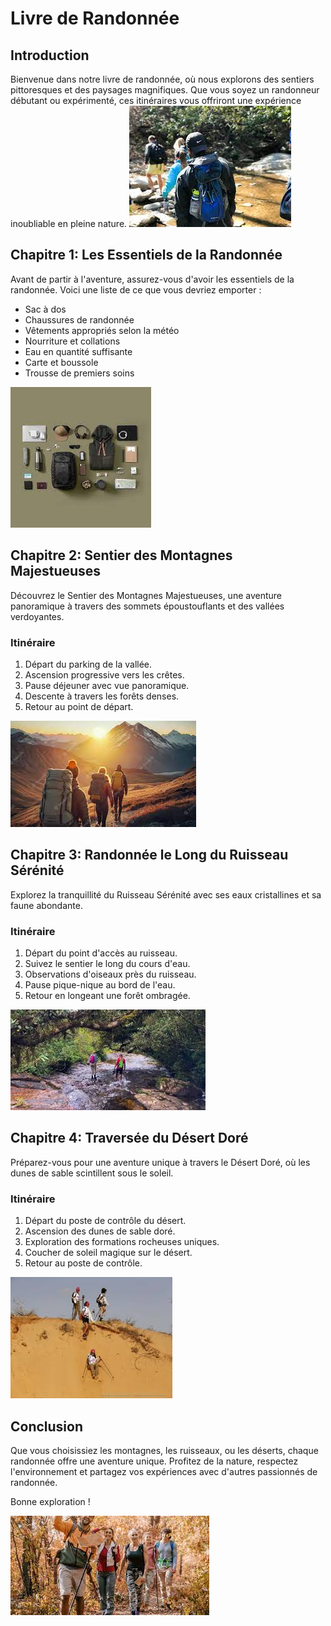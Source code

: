 # Livre de Randonnée

## Introduction

Bienvenue dans notre livre de randonnée, où nous explorons des sentiers pittoresques et des paysages magnifiques. Que vous soyez un randonneur débutant ou expérimenté, ces itinéraires vous offriront une expérience inoubliable en pleine nature.
![Randonnée Essentials](./image/download.jpg)
## Chapitre 1: Les Essentiels de la Randonnée

Avant de partir à l'aventure, assurez-vous d'avoir les essentiels de la randonnée. Voici une liste de ce que vous devriez emporter :

- Sac à dos
- Chaussures de randonnée
- Vêtements appropriés selon la météo
- Nourriture et collations
- Eau en quantité suffisante
- Carte et boussole
- Trousse de premiers soins

![Randonnée Essentials](./image/image1.jpg)

## Chapitre 2: Sentier des Montagnes Majestueuses

Découvrez le Sentier des Montagnes Majestueuses, une aventure panoramique à travers des sommets époustouflants et des vallées verdoyantes.

### Itinéraire

1. Départ du parking de la vallée.
2. Ascension progressive vers les crêtes.
3. Pause déjeuner avec vue panoramique.
4. Descente à travers les forêts denses.
5. Retour au point de départ.

![Montagnes Majestueuses](./image/image%203.jpg)

## Chapitre 3: Randonnée le Long du Ruisseau Sérénité

Explorez la tranquillité du Ruisseau Sérénité avec ses eaux cristallines et sa faune abondante.

### Itinéraire

1. Départ du point d'accès au ruisseau.
2. Suivez le sentier le long du cours d'eau.
3. Observations d'oiseaux près du ruisseau.
4. Pause pique-nique au bord de l'eau.
5. Retour en longeant une forêt ombragée.

![Ruisseau Sérénité](./image/images.jpg)

## Chapitre 4: Traversée du Désert Doré

Préparez-vous pour une aventure unique à travers le Désert Doré, où les dunes de sable scintillent sous le soleil.

### Itinéraire

1. Départ du poste de contrôle du désert.
2. Ascension des dunes de sable doré.
3. Exploration des formations rocheuses uniques.
4. Coucher de soleil magique sur le désert.
5. Retour au poste de contrôle.

![Désert Doré](./image/sahra.jpg)

## Conclusion

Que vous choisissiez les montagnes, les ruisseaux, ou les déserts, chaque randonnée offre une aventure unique. Profitez de la nature, respectez l'environnement et partagez vos expériences avec d'autres passionnés de randonnée.

Bonne exploration !

![Randonnée](./image/groupe.jpg)
